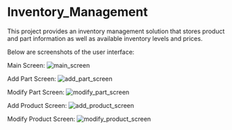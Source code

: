 # Inventory_Management
This project provides an inventory management solution that stores product and part information as well as available inventory levels and prices.

Below are screenshots of the user interface:

Main Screen:
![main_screen](https://user-images.githubusercontent.com/79055002/155580611-c4fd1649-11a3-47d6-ab77-724672d17c3c.png)

Add Part Screen:
![add_part_screen](https://user-images.githubusercontent.com/79055002/155580946-19872669-94c4-44b5-bb08-570147377616.png)

Modify Part Screen:
![modify_part_screen](https://user-images.githubusercontent.com/79055002/155581002-6182bfe6-5d81-4bdc-8025-576a6e662a85.png)

Add Product Screen:
![add_product_screen](https://user-images.githubusercontent.com/79055002/155581060-748ed4c5-9f80-4517-abce-490adacd0c50.png)

Modify Product Screen:
![modify_product_screen](https://user-images.githubusercontent.com/79055002/155581110-4ed6ee74-179f-4c64-b632-84436a301332.png)



